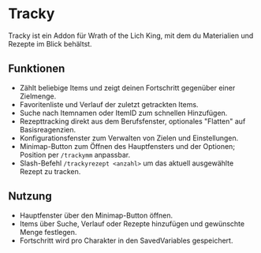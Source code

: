 # Tracky

Tracky ist ein Addon für Wrath of the Lich King, mit dem du Materialien und Rezepte im Blick behältst.

## Funktionen
- Zählt beliebige Items und zeigt deinen Fortschritt gegenüber einer Zielmenge.
- Favoritenliste und Verlauf der zuletzt getrackten Items.
- Suche nach Itemnamen oder ItemID zum schnellen Hinzufügen.
- Rezepttracking direkt aus dem Berufsfenster, optionales "Flatten" auf Basisreagenzien.
- Konfigurationsfenster zum Verwalten von Zielen und Einstellungen.
- Minimap-Button zum Öffnen des Hauptfensters und der Optionen; Position per `/trackymm` anpassbar.
- Slash-Befehl `/trackyrezept <anzahl>` um das aktuell ausgewählte Rezept zu tracken.

## Nutzung
- Hauptfenster über den Minimap-Button öffnen.
- Items über Suche, Verlauf oder Rezepte hinzufügen und gewünschte Menge festlegen.
- Fortschritt wird pro Charakter in den SavedVariables gespeichert.
